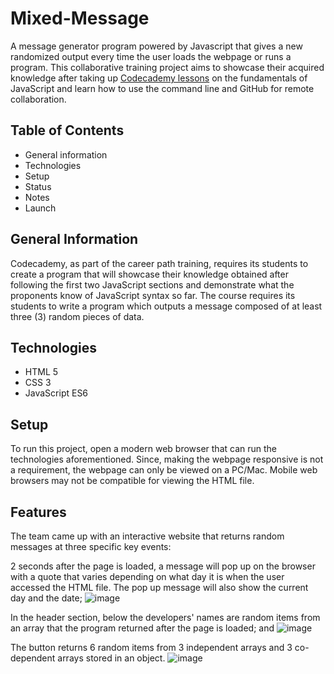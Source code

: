 # Mixed-Message

A message generator program powered by Javascript that gives a new randomized output every time the user loads the webpage or runs a program. This collaborative training project aims to showcase their acquired knowledge after taking up [Codecademy lessons](https://www.codecademy.com/career-journey/back-end-engineer) on the fundamentals of JavaScript and learn how to use the command line and GitHub for remote collaboration.

## Table of Contents
- General information
- Technologies
- Setup
- Status
- Notes
- Launch

## General Information
Codecademy, as part of the career path training, requires its students to create a program that will showcase their knowledge obtained after following the first two JavaScript sections and demonstrate what the proponents know of JavaScript syntax so far. The course requires its students to write a program which outputs a message composed of at least three (3) random pieces of data.
  
## Technologies
- HTML 5
- CSS 3
- JavaScript ES6

## Setup
To run this project, open a modern web browser that can run the technologies aforementioned. Since, making the webpage responsive is not a requirement, the webpage can only be viewed on a PC/Mac. Mobile web browsers may not be compatible for viewing the HTML file.

## Features
The team came up with an interactive website that returns random messages at three specific key events:

2 seconds after the page is loaded, a message will pop up on the browser with a quote that varies depending on what day it is when the user accessed the HTML file. The pop up message will also show the current day and the date;
![image](https://github.com/bresilhac/Mixed-Message/assets/57829083/72a6260b-a8ed-47c4-9361-a450259e40e1)

In the header section, below the developers' names are random items from an array that the program returned after the page is loaded; and
![image](https://github.com/bresilhac/Mixed-Message/assets/57829083/78031e2f-698f-4e87-91ca-f205ac0d8502)

The button returns 6 random items from 3 independent arrays and 3 co-dependent arrays stored in an object.
![image](https://github.com/bresilhac/Mixed-Message/assets/57829083/b39d17e6-dab0-4726-b639-9187fa05d76e)





